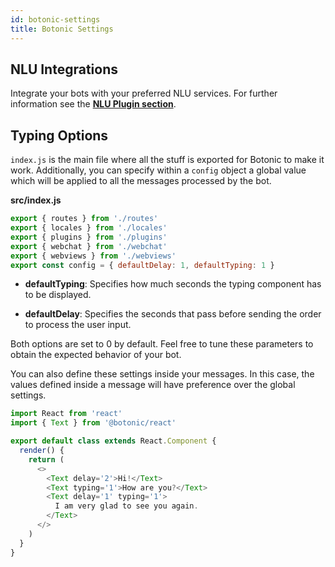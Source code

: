 ```yaml
---
id: botonic-settings
title: Botonic Settings
---
```


## NLU Integrations

Integrate your bots with your preferred NLU services. For further information see the **[NLU Plugin section](/plugins/plugin-nlu)**.

## Typing Options

`index.js` is the main file where all the stuff is exported for Botonic to make it work.
Additionally, you can specify within a `config` object a global value which will be applied to all the messages processed by the bot.

**src/index.js**

```javascript
export { routes } from './routes'
export { locales } from './locales'
export { plugins } from './plugins'
export { webchat } from './webchat'
export { webviews } from './webviews'
export const config = { defaultDelay: 1, defaultTyping: 1 }
```

- **defaultTyping**: Specifies how much seconds the typing component has to be displayed.

* **defaultDelay**: Specifies the seconds that pass before sending the order to process the user input.

Both options are set to 0 by default. Feel free to tune these parameters to obtain the expected behavior of your bot.

You can also define these settings inside your messages. In this case, the values defined inside a message will have preference over the global settings.

```javascript
import React from 'react'
import { Text } from '@botonic/react'

export default class extends React.Component {
  render() {
    return (
      <>
        <Text delay='2'>Hi!</Text>
        <Text typing='1'>How are you?</Text>
        <Text delay='1' typing='1'>
          I am very glad to see you again.
        </Text>
      </>
    )
  }
}
```
